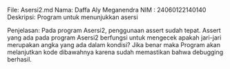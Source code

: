 
File: Asersi2.md
Nama: Daffa Aly Meganendra
NIM : 24060122140140
Deskripsi: Program untuk menunjukkan asersi


Penjelasan:
  Pada program Asersi2, penggunaan assert sudah tepat. Assert yang ada pada program Asersi2 berfungsi untuk mengecek apakah jari-jari merupakan angka yang ada dalam kondisi? Jika benar maka Program akan melanjutkan kode dibawahnya karena sudah memastikan bahwa debugging berhasil.